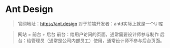 # Ant Design

> 官网地址：https://ant.design
> 对于前端开发者：antd实际上就是一个UI库

> 网站 = 前台 + 后台
> 前台：给用户访问的页面，通常需要设计师参与制作
> 后台：给管理员（通常是公司内部员工）使用，通常设计师不参与后台页面。